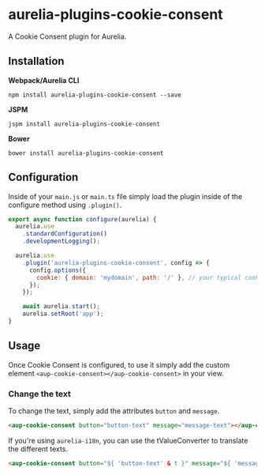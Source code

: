# aurelia-plugins-cookie-consent

A Cookie Consent plugin for Aurelia.

## Installation

**Webpack/Aurelia CLI**

```shell
npm install aurelia-plugins-cookie-consent --save
```

**JSPM**

```shell
jspm install aurelia-plugins-cookie-consent
```

**Bower**

```shell
bower install aurelia-plugins-cookie-consent
```

## Configuration

Inside of your `main.js` or `main.ts` file simply load the plugin inside of the configure method using `.plugin()`.

```javascript
export async function configure(aurelia) {
  aurelia.use
    .standardConfiguration()
    .developmentLogging();

  aurelia.use
    .plugin('aurelia-plugins-cookie-consent', config => {
      config.options({
        cookie: { domain: 'mydomain', path: '/' }, // your typical cookie settings like domain, expires, path and secure
      });
    });

    await aurelia.start();
    aurelia.setRoot('app');
}
```

## Usage

Once Cookie Consent is configured, to use it simply add the custom element `<aup-cookie-consent></aup-cookie-consent>` in your view.

### Change the text

To change the text, simply add the attributes `button` and `message`.

```html
<aup-cookie-consent button="button-text" message="message-text"></aup-cookie-consent>
```

If you're using `aurelia-i18n`, you can use the tValueConverter to translate the different texts.

```html
<aup-cookie-consent button="${ 'button-text' & t }" message="${ 'message-text' & t }"></aup-cookie-consent>
```